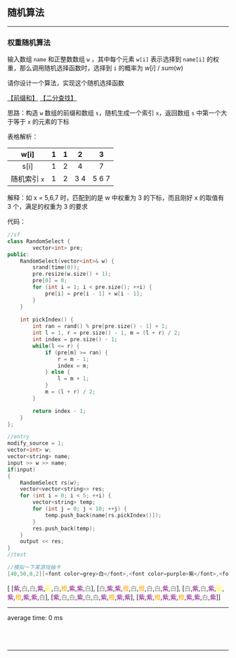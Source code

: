 <!-- @import "_pre.css" -->


## 随机算法
<hr class=short>

### 权重随机算法

输入数组 `name` 和正整数数组 `w` ，其中每个元素 `w[i]` 表示选择到 `name[i]` 的权重，那么调用随机选择函数时，选择到 `i` 的概率为 $w[i]~/~sum(w)$

请你设计一个算法，实现这个随机选择函数

[【前缀和】](#前缀和) [【二分查找】](#二分查找)

思路：构造 `w` 数组的前缀和数组 `s`，随机生成一个索引 `x`，返回数组 `s` 中第一个大于等于 `x` 的元素的下标

表格解析：

|     w[i]     |   1   |   1   |   2   |   3   |
| :----------: | :---: | :---: | :---: | :---: |
|     s[i]     |   1   |   2   |   4   |   7   |
| 随机索引 `x` |   1   |   2   |  3 4  | 5 6 7 |

解释：如 x = 5,6,7 时，匹配到的是 w 中权重为 3 的下标，而且刚好 x 的取值有 3 个，满足的权重为 3 的要求


代码：
```cpp {cmd=run}
//sf
class RandomSelect {
        vector<int> pre;
public:
    RandomSelect(vector<int>& w) {
        srand(time(0));
        pre.resize(w.size() + 1);
        pre[0] = 0;
        for (int i = 1; i < pre.size(); ++i) {
            pre[i] = pre[i - 1] + w[i - 1];
        }
    }
    
    int pickIndex() {
        int ran = rand() % pre[pre.size() - 1] + 1;
        int l = 1, r = pre.size() - 1, m = (l + r) / 2;
        int index = pre.size() - 1;
        while(l <= r) {
            if (pre[m] >= ran) {
                r = m - 1;
                index = m;
            } else {
                l = m + 1;
            }
            m = (l + r) / 2;
        }

        return index - 1;
    }
};
```
```cpp {cmd=run continue hide}
//entry
modify_source = 1;
vector<int> w;
vector<string> name;
input >> w >> name;
if(input)
{
    RandomSelect rs(w);
    vector<vector<string>> res;
    for (int i = 0; i < 5; ++i) {
        vector<string> temp;
        for (int j = 0; j < 10; ++j) {
            temp.push_back(name[rs.pickIndex()]);
        }
        res.push_back(temp);
    }
    output << res;
}
//test
```
```cpp {cmd=run continue modify_source}
//模拟一下某游戏抽卡
[40,50,8,2][<font color=grey>白</font>,<font color=purple>紫</font>,<font color=orange>橙</font>,<font color=yellow>彩</font>]
```

<!-- code_chunk_output -->

<div class=code-output> 

 [ [<font color=purple>紫</font>,<font color=grey>白</font>,<font color=grey>白</font>,<font color=purple>紫</font>,<font color=yellow>彩</font>,<font color=grey>白</font>,<font color=orange>橙</font>,<font color=purple>紫</font>,<font color=purple>紫</font>,<font color=grey>白</font>], [<font color=grey>白</font>,<font color=purple>紫</font>,<font color=purple>紫</font>,<font color=orange>橙</font>,<font color=grey>白</font>,<font color=orange>橙</font>,<font color=grey>白</font>,<font color=grey>白</font>,<font color=purple>紫</font>,<font color=grey>白</font>], [<font color=grey>白</font>,<font color=purple>紫</font>,<font color=grey>白</font>,<font color=purple>紫</font>,<font color=yellow>彩</font>,<font color=purple>紫</font>,<font color=orange>橙</font>,<font color=purple>紫</font>,<font color=purple>紫</font>,<font color=grey>白</font>], [<font color=purple>紫</font>,<font color=grey>白</font>,<font color=grey>白</font>,<font color=purple>紫</font>,<font color=grey>白</font>,<font color=grey>白</font>,<font color=purple>紫</font>,<font color=orange>橙</font>,<font color=purple>紫</font>,<font color=purple>紫</font>], [<font color=purple>紫</font>,<font color=purple>紫</font>,<font color=orange>橙</font>,<font color=purple>紫</font>,<font color=purple>紫</font>,<font color=orange>橙</font>,<font color=purple>紫</font>,<font color=purple>紫</font>,<font color=grey>白</font>,<font color=purple>紫</font>]]

<hr class=code-hr> average time: 0 ms


</div> 



<!-- /code_chunk_output -->



<br>
<br>
<br>

---
